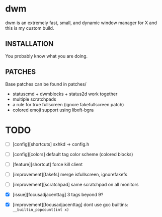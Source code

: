 dwm
===
dwm is an extremely fast, small, and dynamic window manager for X and this is my custom build.

INSTALLATION
------------
You probably know what you are doing.

PATCHES
-------
Base patches can be found in patches/
* statuscmd + dwmblocks + status2d work together
* multiple scratchpads
* a rule for true fullscreen (ignore fakefullscreen patch)
* colored emoji support using libxft-bgra

TODO
====
* [ ] [config][shortcuts] sxhkd -> config.h
* [ ] [config][colors] default tag color scheme (colored blocks)
* [ ] [feature][shortcut] force kill client
* [ ] [improvement][fakefs] merge isfullscreen, ignorefakefs
* [ ] [improvement][scratchpad] same scratchpad on all monitors
* [x] [issue][focusadjacenttag] 3 tags beyond 9?
* [x] [improvement][focusadjacenttag] dont use gcc builtins: ```__builtin_popcount(int x)```


